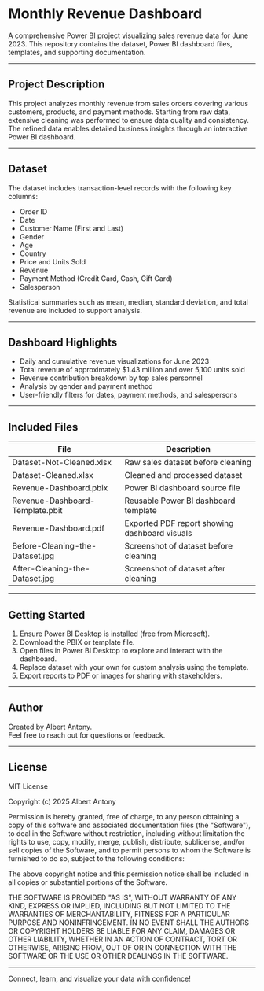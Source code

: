 # Monthly Revenue Dashboard

A comprehensive Power BI project visualizing sales revenue data for June 2023. This repository contains the dataset, Power BI dashboard files, templates, and supporting documentation.

---

## Project Description

This project analyzes monthly revenue from sales orders covering various customers, products, and payment methods. Starting from raw data, extensive cleaning was performed to ensure data quality and consistency. The refined data enables detailed business insights through an interactive Power BI dashboard.

---

## Dataset

The dataset includes transaction-level records with the following key columns:

- Order ID
- Date
- Customer Name (First and Last)
- Gender
- Age
- Country
- Price and Units Sold
- Revenue
- Payment Method (Credit Card, Cash, Gift Card)
- Salesperson

Statistical summaries such as mean, median, standard deviation, and total revenue are included to support analysis.

---

## Dashboard Highlights

- Daily and cumulative revenue visualizations for June 2023
- Total revenue of approximately $1.43 million and over 5,100 units sold
- Revenue contribution breakdown by top sales personnel
- Analysis by gender and payment method
- User-friendly filters for dates, payment methods, and salespersons

---

## Included Files

| File                             | Description                                          |
|---------------------------------|------------------------------------------------------|
| Dataset-Not-Cleaned.xlsx         | Raw sales dataset before cleaning                     |
| Dataset-Cleaned.xlsx             | Cleaned and processed dataset                         |
| Revenue-Dashboard.pbix           | Power BI dashboard source file                        |
| Revenue-Dashboard-Template.pbit  | Reusable Power BI dashboard template                  |
| Revenue-Dashboard.pdf            | Exported PDF report showing dashboard visuals        |
| Before-Cleaning-the-Dataset.jpg | Screenshot of dataset before cleaning                 |
| After-Cleaning-the-Dataset.jpg  | Screenshot of dataset after cleaning                  |

---

## Getting Started

1. Ensure Power BI Desktop is installed (free from Microsoft).
2. Download the PBIX or template file.
3. Open files in Power BI Desktop to explore and interact with the dashboard.
4. Replace dataset with your own for custom analysis using the template.
5. Export reports to PDF or images for sharing with stakeholders.

---

## Author

Created by Albert Antony.  
Feel free to reach out for questions or feedback.

---

## License

MIT License

Copyright (c) 2025 Albert Antony 

Permission is hereby granted, free of charge, to any person obtaining a copy
of this software and associated documentation files (the "Software"), to deal
in the Software without restriction, including without limitation the rights
to use, copy, modify, merge, publish, distribute, sublicense, and/or sell
copies of the Software, and to permit persons to whom the Software is
furnished to do so, subject to the following conditions:

The above copyright notice and this permission notice shall be included in all
copies or substantial portions of the Software.

THE SOFTWARE IS PROVIDED "AS IS", WITHOUT WARRANTY OF ANY KIND, EXPRESS OR
IMPLIED, INCLUDING BUT NOT LIMITED TO THE WARRANTIES OF MERCHANTABILITY,
FITNESS FOR A PARTICULAR PURPOSE AND NONINFRINGEMENT. IN NO EVENT SHALL THE
AUTHORS OR COPYRIGHT HOLDERS BE LIABLE FOR ANY CLAIM, DAMAGES OR OTHER
LIABILITY, WHETHER IN AN ACTION OF CONTRACT, TORT OR OTHERWISE, ARISING FROM,
OUT OF OR IN CONNECTION WITH THE SOFTWARE OR THE USE OR OTHER DEALINGS IN THE
SOFTWARE.

---

Connect, learn, and visualize your data with confidence!
